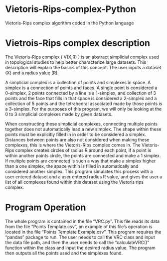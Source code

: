 # Vietoris-Rips-complex-Python
Vietoris-Rips complex algorithm coded in the Python language

# Vietrois-Rips complex description 
  The Vietoris-Rips complex ( V(X,R) ) is an abstract simplicial complex used in topological studies to help better characterize large datasets. This description will explain the basics of this concept. The user inputs a dataset (X) and a radius value (R). 

  A simplicial complex is a collection of points and simplexes in space. A simplex is a connection of points and faces. A single point is considered a 0-simplex, 2 points connected by a line is a 1-simplex, and collection of 3 points and the face that fills in that space is considered a 2-simplex and a collection of 5 points and the tetrahedral associated made by those points is a 3-simplex. For the purposes of this program, we will only be looking at the 0 to 3 simplicial complexes made by given datasets.

  When constructing these simplicial complexes, connecting multiple points together does not automatically lead a new simplex. The shape within these points must be explicitly filled in in order to be considered a simplex. Distances between points are also not considered when making these complexes, this is where the Vietoris-Rips complex comes in. The Vietoris-Rips complex creates circles of radius R around each point, if a point is within another points circle, the points are connected and make a 1 simplex. If multiple points are connected is such a way that make a simplex higher than a one simplex, the space within is filled in automatically and considered another simplex. This program simulates this process with a user entered dataset and a user entered radius R value, and gives the user a list of all complexes found within this dataset using the Vietoris rips complex. 

# Program Operation 
  The whole program is contained in the file “VRC.py”. This file reads its data from the file “Points Template.csv”, an example of this file’s operation is located in the file “Points Template Example.csv”. This program requires the “pandas” package to run. The user needs to call the VRC class and input the data file path, and then the user needs to call the “calculateVRC()” function within the class and input the desired radius value. The program then outputs all the points used and the simplexes found. 

